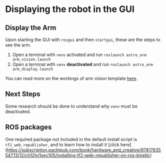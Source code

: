 # Displaying the robot in the GUI

## Display the Arm
Upon starting the GUI with `rosgui` and then `startgui`, these are the steps to see the arm.

1) Open a terminal with `venv` activated and run `roslaunch astro_arm arm_vision.launch`
2) Open a terminal with `venv` **deactivated** and run `roslaunch astro_arm arm_display.launch`

You can read more on the workings of arm vision template [here](http://wiki.ros.org/ros3djs/Tutorials/VisualizingAURDF).

## Next Steps
Some research should be done to understand why `venv` must be deactivated.

## ROS packages
One required package not included in the default install script is `tf2_web_republisher`, and to learn how to install it [click here] (https://subscription.packtpub.com/book/hardware_and_creative/9781783554713/12/ch12lvl1sec105/installing-tf2-web-republisher-on-ros-kinetic)
